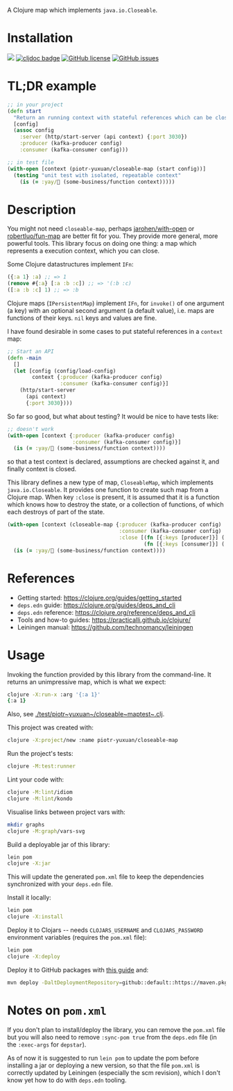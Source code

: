 A Clojure map which implements `java.io.Closeable`.

# Installation

[![](https://img.shields.io/clojars/v/piotr-yuxuan/closeable-map.svg)](https://clojars.org/piotr-yuxuan/closeable-map)
[![cljdoc badge](https://cljdoc.org/badge/piotr-yuxuan/closeable-map)](https://cljdoc.org/d/piotr-yuxuan/closeable-map/CURRENT)
[![GitHub license](https://img.shields.io/github/license/piotr-yuxuan/closeable-map)](https://github.com/piotr-yuxuan/closeable-map/blob/main/LICENSE)
[![GitHub issues](https://img.shields.io/github/issues/piotr-yuxuan/closeable-map)](https://github.com/piotr-yuxuan/closeable-map/issues)

# TL;DR example

``` clojure
;; in your project
(defn start
  "Return an running context with stateful references which can be closed."
  [config]
  (assoc config
    :server (http/start-server (api context) {:port 3030})
    :producer (kafka-producer config)
    :consumer (kafka-consumer config)))

;; in test file
(with-open [context (piotr-yuxuan/closeable-map (start config))]
  (testing "unit test with isolated, repeatable context"
    (is (= :yay/🚀 (some-business/function context)))))
```

# Description

You might not need `closeable-map`, perhaps
[jarohen/with-open](https://github.com/jarohen/with-open) or
[robertluo/fun-map](https://github.com/robertluo/fun-map) are better fit
for you. They provide more general, more powerful tools. This library
focus on doing one thing: a map which represents a execution context,
which you can close.

Some Clojure datastructures implement `IFn`:

``` clojure
({:a 1} :a) ;; => 1
(remove #{:a} [:a :b :c]) ;; => '(:b :c)
([:a :b :c] 1) ;; => :b
```

Clojure maps (`IPersistentMap`) implement `IFn`, for `invoke()` of one
argument (a key) with an optional second argument (a default value),
i.e. maps are functions of their keys. `nil` keys and values are fine.

I have found desirable in some cases to put stateful references in a
`context` map:

``` clojure
;; Start an API
(defn -main
  []
  (let [config (config/load-config)
        context {:producer (kafka-producer config)
                 :consumer (kafka-consumer config)}]
    (http/start-server
      (api context)
      {:port 3030})))
```

So far so good, but what about testing? It would be nice to have tests
like:

``` clojure
;; doesn't work
(with-open [context {:producer (kafka-producer config)
                     :consumer (kafka-consumer config)}]
  (is (= :yay/🚀 (some-business/function context))))
```

so that a test context is declared, assumptions are checked against it,
and finally context is closed.

This library defines a new type of map, `CloseableMap`, which implements
`java.io.Closeable`. It provides one function to create such map from a
Clojure map. When key `:close` is present, it is assumed that it is a
function which knows how to destroy the state, or a collection of
functions, of which each destroys of part of the state.

``` clojure
(with-open [context (closeable-map {:producer (kafka-producer config)
                                    :consumer (kafka-consumer config)
                                    :close [(fn [{:keys [producer]}] (.close producer))
                                            (fn [{:keys [consumer]}] (.close consumer))]})]
  (is (= :yay/🚀 (some-business/function context))))
```

# References

-   Getting started: <https://clojure.org/guides/getting_started>
-   `deps.edn` guide: <https://clojure.org/guides/deps_and_cli>
-   `deps.edn` reference: <https://clojure.org/reference/deps_and_cli>
-   Tools and how-to guides: <https://practicalli.github.io/clojure/>
-   Leiningen manual: <https://github.com/technomancy/leiningen>

# Usage

Invoking the function provided by this library from the command-line. It
returns an unimpressive map, which is what we expect:

``` zsh
clojure -X:run-x :arg '{:a 1}'
{:a 1}
```

Also, see
[./test/piotr~yuxuan~/closeable~maptest~.clj](./test/piotr_yuxuan/closeable_map_test.clj).

This project was created with:

``` zsh
clojure -X:project/new :name piotr-yuxuan/closeable-map
```

Run the project's tests:

``` zsh
clojure -M:test:runner
```

Lint your code with:

``` zsh
clojure -M:lint/idiom
clojure -M:lint/kondo
```

Visualise links between project vars with:

``` zsh
mkdir graphs
clojure -M:graph/vars-svg
```

Build a deployable jar of this library:

``` zsh
lein pom
clojure -X:jar
```

This will update the generated `pom.xml` file to keep the dependencies
synchronized with your `deps.edn` file.

Install it locally:

``` zsh
lein pom
clojure -X:install
```

Deploy it to Clojars -- needs `CLOJARS_USERNAME` and `CLOJARS_PASSWORD`
environment variables (requires the `pom.xml` file):

``` zsh
lein pom
clojure -X:deploy
```

Deploy it to GitHub packages with [this
guide](https://docs.github.com/en/packages/guides/configuring-apache-maven-for-use-with-github-packages)
and:

``` zsh
mvn deploy -DaltDeploymentRepository=github::default::https://maven.pkg.github.com/piotr-yuxuan/closeable-map
```

# Notes on `pom.xml`

If you don't plan to install/deploy the library, you can remove the
`pom.xml` file but you will also need to remove `:sync-pom true` from
the `deps.edn` file (in the `:exec-args` for `depstar`).

As of now it is suggested to run `lein pom` to update the pom before
installing a jar or deploying a new version, so that the file `pom.xml`
is correctly updated by Leiningen (especially the scm revision), which I
don't know yet how to do with `deps.edn` tooling.

